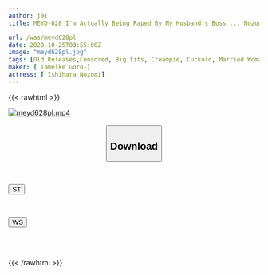 ```yaml
---
author: j91
title: MEYD-628 I'm Actually Being Raped By My Husband's Boss ... Nozomi Ishihara

url: /was/meyd628pl
date: 2020-10-25T03:55:00Z
image: "meyd628pl.jpg"
tags: [Old Releases,Censored, Big tits, Creampie, Cuckold, Married Woman, (tag-censored), Solowork]
maker: [ Tameike Goro-]
actress: [ Ishihara Nozomi]
---
```



{{< rawhtml >}}

<div class="video" data-videoid="7kWALdywR4CoyZ">
    <a href="javascript:;">
        <img src="/was/meyd628pl/meyd628pl.jpg" width="WIDTH" height="HEIGHT" alt="meyd628pl.mp4" loading="lazy">
    </a>
</div>

<script type="text/javascript" src="https://j91.asia/asset/on-demand-st.js"></script>

<br>
  <link rel="stylesheet" href="https://j91.asia/asset/bs5.css">
  
  <center>
  <button class="btn btn-primary" type="button" data-bs-toggle="collapse" data-bs-target=".multi-collapse" aria-expanded="false" aria-controls="multiCollapseExample1 multiCollapseExample2"><h2>Download</h2></button></center>
</p>
<div class="row">
  <div class="col">
    <div class="collapse multi-collapse" id="multiCollapseExample1">
      <div class="card card-body">
	      	      <br>
<div class="buttons">  
<p><a href="https://streamtape.to/v/7kWALdywR4CoyZ" target="_blank"><button class="btn-hover color-3"><i class="fa fa-download"></i> ST</button></a></p></div>
    </div>
  </div>
</div>
  <div class="col">
    <div class="collapse multi-collapse" id="multiCollapseExample2">
      <div class="card card-body">
	      <br>
<div class="buttons">
<p><a href="https://wolfstream.tv/l2t9v4cw1e1x" target="_blank"><button class="btn-hover color-8"><i class="fa fa-download"></i> WS</button></a></p></div>
<br><br>
      </div>
    </div>
  </div>
</div>

{{< /rawhtml >}}